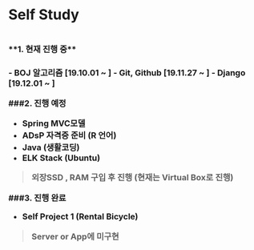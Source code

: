 <h1>Self Study<h1>

<h3>**1. 현재 진행 중**<h3>
- BOJ 알고리즘 [19.10.01 ~ ]
- Git, Github [19.11.27 ~ ]
- Django [19.12.01 ~ ]

###**2. 진행 예정**
- Spring MVC모델
- ADsP 자격증 준비 (R 언어)
- Java (생활코딩)
- ELK Stack (Ubuntu)
> 외장SSD , RAM 구입 후 진행 (현재는 Virtual Box로 진행)

###**3. 진행 완료**
- Self Project 1 (Rental Bicycle)
> Server or App에 미구현
